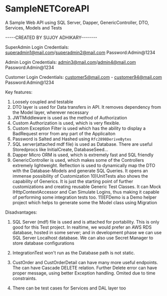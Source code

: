 # SampleNETCoreAPI
A Sample Web API using SQL Server, Dapper, GenericController, DTO, Services, Models and Tests


-----CREATED BY SUJOY ADHIKARY--------

SuperAdmin Login Credentials:
 superadmin1@mail.com/superadmin2@mail.com  Password:Admin@1234
 
Admin Login Credentials:
 admin3@mail.com/admin4@mail.com  Password:Admin@1234

Customer Login Credentials:
 customer5@mail.com - customer94@mail.com  Password:Admin@1234
 
Key features:

1) Loosely coupled and testable
2) DTO layer is used for Data transfers in API. It removes dependency from the Model layer, 
   wherever necessary
3) JWTMiddleware  is used as the method of Authorization
4) Custom Authorization is used, which is very flexible.
5) Custom Exception Filter is used which has the ability to display a BadRequest error 
   from any part of the Applicaiton 
6) Password is Salted and Hashed using `Rfc2898DeriveBytes`
7) SQL server(attached mdf file) is used as Database. There are useful Storedprocs like InitialCreate, 
   DatabaseSeed...
8) Dapper Micro ORM is used, which is extremely fast and SQL friendly
9) GenericController is used, which makes some of the Controllers extremely lightweight. Reflection is 
   used to dynamically map the DTO with the Database-Models and generate SQL Queries. It opens an immense
   possibility of Customization
10)UnitTests also shows the capability of Generics. It is just the starting point of further customizations
   and creating reusable Generic Test Classes. It can Mock IHttpContextAccessor and Can Simulate Logins,
   thus making it capable of performing some integration tests too.
11)EFDemo is a Demo helper project which helps to generate some the Model class using Migration 

Disadvantages:

1) SQL Server (mdf) file is used and is attached for portability. This is only good for this Test project.
   In realtime, we would prefer an AWS RDS database, hosted in some server; and in development phase we 
   can use SQL Server Localhost database. We can also use Secret Manager to store database configurations

2) IntegrationTest won't run as the Database path is not static.

3) CustOrder and CustOrderDetail can have many more useful endpoints. The can have Cascade DELETE relation.
   Further Delete error can have proper message, using better Exception handling. 
   Omited due to time constraints.

4) There can be test cases for Services and DAL layer too
